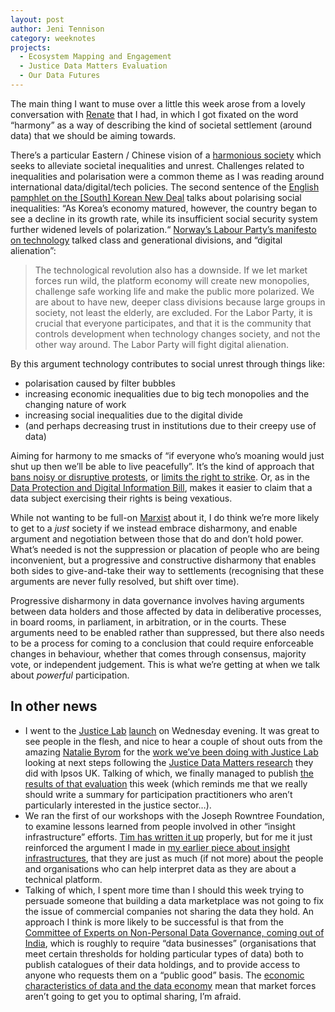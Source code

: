 ```yaml
---
layout: post
author: Jeni Tennison
category: weeknotes
projects:
  - Ecosystem Mapping and Engagement
  - Justice Data Matters Evaluation
  - Our Data Futures
---
```

The main thing I want to muse over a little this week arose from a lovely conversation with [Renate](https://twitter.com/renatesamson) that I had, in which I got fixated on the word “harmony” as a way of describing the kind of societal settlement (around data) that we should be aiming towards.

<!--more-->

There’s a particular Eastern / Chinese vision of a [harmonious society](https://en.wikipedia.org/wiki/Harmonious_Society) which seeks to alleviate societal inequalities and unrest. Challenges related to inequalities and polarisation were a common theme as I was reading around international data/digital/tech policies. The second sentence of the [English pamphlet on the [South] Korean New Deal](https://english.moef.go.kr/pc/selectTbPressCenterDtl.do?boardCd=N0001&seq=4948) talks about polarising social inequalities: “As Korea’s economy matured, however, the country began to see a decline in its growth rate, while its insufficient social security system further widened levels of polarization.“ [Norway’s Labour Party’s manifesto on technology](https://program.arbeiderpartiet.no/arbeid/digitalisering-tilgjengelighet-for-alle/) talked class and generational divisions, and “digital alienation”:


 > The technological revolution also has a downside. If we let market forces run wild, the platform economy will create new monopolies, challenge safe working life and make the public more polarized. We are about to have new, deeper class divisions because large groups in society, not least the elderly, are excluded. For the Labor Party, it is crucial that everyone participates, and that it is the community that controls development when technology changes society, and not the other way around. The Labor Party will fight digital alienation.

By this argument technology contributes to social unrest through things like:

* polarisation caused by filter bubbles
* increasing economic inequalities due to big tech monopolies and the changing nature of work
* increasing social inequalities due to the digital divide
* (and perhaps decreasing trust in institutions due to their creepy use of data)

Aiming for harmony to me smacks of “if everyone who’s moaning would just shut up then we’ll be able to live peacefully”. It’s the kind of approach that [bans noisy or disruptive protests](https://news.sky.com/story/noisy-protesters-could-feel-full-force-of-the-law-after-new-bill-is-approved-12599806), or [limits the right to strike](https://news.sky.com/story/anti-strike-bill-what-it-means-for-workers-why-the-government-wants-it-and-others-want-to-stop-it-12788650). Or, as in the [Data Protection and Digital Information Bill](https://bills.parliament.uk/bills/3322), makes it easier to claim that a data subject exercising their rights is being vexatious.

While not wanting to be full-on [Marxist](https://en.wikipedia.org/wiki/Marxism) about it, I do think we’re more likely to get to a _just_ society if we instead embrace disharmony, and enable argument and negotiation between those that do and don’t hold power. What’s needed is not the suppression or placation of people who are being inconvenient, but a progressive and constructive disharmony that enables both sides to give-and-take their way to settlements (recognising that these arguments are never fully resolved, but shift over time).

Progressive disharmony in data governance involves having arguments between data holders and those affected by data in deliberative processes, in board rooms, in parliament, in arbitration, or in the courts. These arguments need to be enabled rather than suppressed, but there also needs to be a process for coming to a conclusion that could require enforceable changes in behaviour, whether that comes through consensus, majority vote, or independent judgement. This is what we’re getting at when we talk about _powerful_ participation.


## In other news

* I went to the [Justice Lab](https://justicelab.org.uk/) [launch](https://transparencyproject.org.uk/whats-the-future-for-open-justice-and-justice-system-data-policy/) on Wednesday evening. It was great to see people in the flesh, and nice to hear a couple of shout outs from the amazing [Natalie Byrom](https://twitter.com/NatalieByrom) for the [work we’ve been doing with Justice Lab](https://connectedbydata.org/projects/2022-justice-data-matters-evaluation) looking at next steps following the [Justice Data Matters research](https://research.thelegaleducationfoundation.org/research-learning/funded-research/justice-data-matters-building-a-public-mandate-for-court-data-use) they did with Ipsos UK. Talking of which, we finally managed to publish [the results of that evaluation](https://connectedbydata.org/resources/justice-data-matters-2022-evaluation-report) this week (which reminds me that we really should write a summary for participation practitioners who aren’t particularly interested in the justice sector…).
* We ran the first of our workshops with the Joseph Rowntree Foundation, to examine lessons learned from people involved in other “insight infrastructure” efforts. [Tim has written it up](https://connectedbydata.org/blog/2023/02/23/what-works-insight-infrastructure) properly, but for me it just reinforced the argument I made in [my earlier piece about insight infrastructures](https://connectedbydata.org/news/2023/01/10/insight-infrastructure), that they are just as much (if not more) about the people and organisations who can help interpret data as they are about a technical platform.
* Talking of which, I spent more time than I should this week trying to persuade someone that building a data marketplace was not going to fix the issue of commercial companies not sharing the data they hold. An approach I think is more likely to be successful is that from the [Committee of Experts on Non-Personal Data Governance, coming out of India](https://static.mygov.in/rest/s3fs-public/mygov_160922880751553221.pdf), which is roughly to require “data businesses” (organisations that meet certain thresholds for holding particular types of data) both to publish catalogues of their data holdings, and to provide access to anyone who requests them on a “public good” basis. The [economic characteristics of data and the data economy](https://www.nuffieldfoundation.org/wp-content/uploads/2020/02/Value_of_data_summary_report_26_Feb.pdf) mean that market forces aren’t going to get you to optimal sharing, I’m afraid.